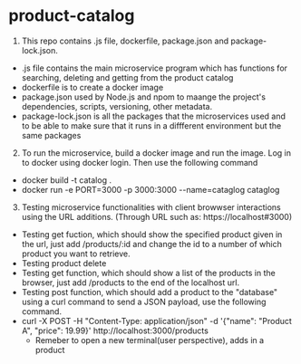 # product-catalog
1. This repo contains .js file, dockerfile, package.json and package-lock.json.
* .js file contains the main microservice program which has functions for searching, deleting and getting from the product catalog
* dockerfile is to create a docker image
* package.json used by Node.js and npom to maange the project's dependencies, scripts, versioning, other metadata. 
* package-lock.json is all the packages that the microservices used and to be able to make sure that it runs in a diffferent environment but the same packages
2. To run the microservice, build a docker image and run the image. Log in to docker using docker login. Then use the following command
* docker build -t catalog .
* docker run -e PORT=3000 -p 3000:3000 --name=cataglog cataglog
3. Testing microservice functionalities with client browwser interactions using the URL additions. (Through URL such as: https://localhost#3000)
* Testing get fuction, which should show the specified product given in the url, just add /products/:id and change the id to a number of which product you want to retrieve.  
* Testing product delete
* Testing get function, which should show a list of the products in the browser, just add /products to the end of the localhost url.
* Testing post function, which should add a product to the "database" using a curl command to send a JSON payload, use the following command.
 * curl -X POST -H "Content-Type: application/json" -d '{"name": "Product A", "price": 19.99}' http://localhost:3000/products
   * Remeber to open a new terminal(user perspective), adds in a product 
